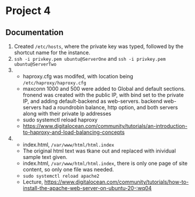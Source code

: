 # Project 4

## Documentation

1) Created `/etc/hosts`, where the private key was typed, followed by the shortcut name for the instance.
2) `ssh -i privkey.pem ubuntu@ServerOne` and `ssh -i privkey.pem ubuntu@ServerTwo`
3)
	- haproxy.cfg was modifed, with location being `/etc/haproxy/haproxy.cfg`
	- maxconn 1000 and 500 were added to Global and default sections. fronend was created with the public IP, with bind set to the private IP, and adding default-backend as web-servers. backend web-servers had a roundrobin balance, http option, and both servers along with their private Ip addresses
	- sudo systemctl reload haproxy
	- https://www.digitalocean.com/community/tutorials/an-introduction-to-haproxy-and-load-balancing-concepts
4)
	- index.html, `/var/www/html/html.index`
	- The original html text was tkane out and replaced with inividual sample text given.
	- index.html, `/var/www/html/html.index`, there is only one page of site content, so only one file was needed.
	- `sudo systemctl reload apache2`
	- Lecture, https://www.digitalocean.com/community/tutorials/how-to-install-the-apache-web-server-on-ubuntu-20-:wq04
